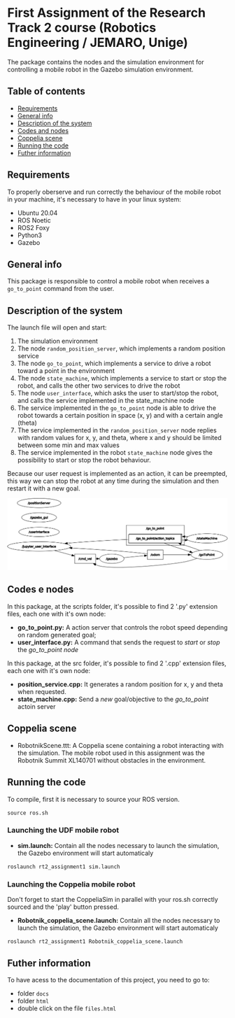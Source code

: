 # First Assignment of the Research Track 2 course (Robotics Engineering / JEMARO, Unige)
The package contains the nodes and the simulation environment for controlling a mobile robot in the Gazebo simulation environment.

## Table of contents
* [Requirements](#requirements)
* [General info](#general-info)
* [Description of the system](#description-of-the-system)
* [Codes and nodes](#codes-and-nodes) 
* [Coppelia scene](#coppelia-scene)
* [Running the code](#running-the-code) 
* [Futher information](#futher-information)

## Requirements

To properly oberserve and run correctly the behaviour of the mobile robot in your machine, it's necessary to have in your linux system:
- Ubuntu 20.04 
- ROS Noetic
- ROS2 Foxy
- Python3
- Gazebo 

## General info

This package is responsible to control a mobile robot when receives a `go_to_point` command from the user.

## Description of the system

The launch file will open and start:
1. The simulation environment
2. The node `random_position_server`, which implements a random position service
3. The node `go_to_point`, which implements a service to drive a robot toward a point in the environment
4. The node `state_machine`, which implements a service to start or stop the robot, and calls the other two services to drive the robot
5. The node `user_interface`, which asks the user to start/stop the robot, and calls the service implemented in the state_machine node
6. The service implemented in the `go_to_point` node is able to drive the robot towards a certain position in space (x, y) and with a certain angle (theta)
7. The service implemented in the `random_position_server` node replies with random values for x, y, and theta, where x and y should be limited between some min and max values
8. The service implemented in the robot `state_machine` node gives the possibility to start or stop the robot behaviour.

Because our user request is implemented as an action, it can be preempted, this way we can stop the robot at any time during the simulation and then restart it with a new goal.

![](docs/rosgraph_jupyter.png)

## Codes e nodes

In this package, at the scripts folder, it's possible to find 2 '.py' extension files, each one with it's own node:

- **go_to_point.py:** A action server that controls the robot speed depending on random generated goal;
- **user_interface.py:** A command that sends the request to *start* or *stop* the *go_to_point node*

In this package, at the src folder, it's possible to find 2 '.cpp' extension files, each one with it's own node:

- **position_service.cpp:** It generates a random position for x, y and theta when requested.
- **state_machine.cpp:** Send a *new* goal/objective to the *go_to_point* actoin server

## Coppelia scene

- RobotnikScene.ttt: A Coppelia scene containing a robot interacting with the simulation. The mobile robot used in this assignment was the Robotnik Summit XL140701 without obstacles in the environment.

## Running the code

To compile, first it is necessary to source your ROS version.
```
source ros.sh
```

### Launching the UDF mobile robot

- **sim.launch:** Contain all the nodes necessary to launch the simulation, the Gazebo environment will start automaticaly
```
roslaunch rt2_assignment1 sim.launch
```

### Launching the Coppelia mobile robot

Don't forget to start the CoppeliaSim in parallel with your ros.sh correctly sourced and the 'play' button pressed.

- **Robotnik_coppelia_scene.launch:** Contain all the nodes necessary to launch the simulation, the Gazebo environment will start automaticaly
```
roslaunch rt2_assignment1 Robotnik_coppelia_scene.launch
```

## Futher information

To have acess to the documentation of this project, you need to go to:
- folder `docs`
- folder `html`
- double click on the file `files.html`
 

